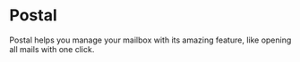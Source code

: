 # Postal

Postal helps you manage your mailbox with its amazing feature, like opening all mails with one click.
